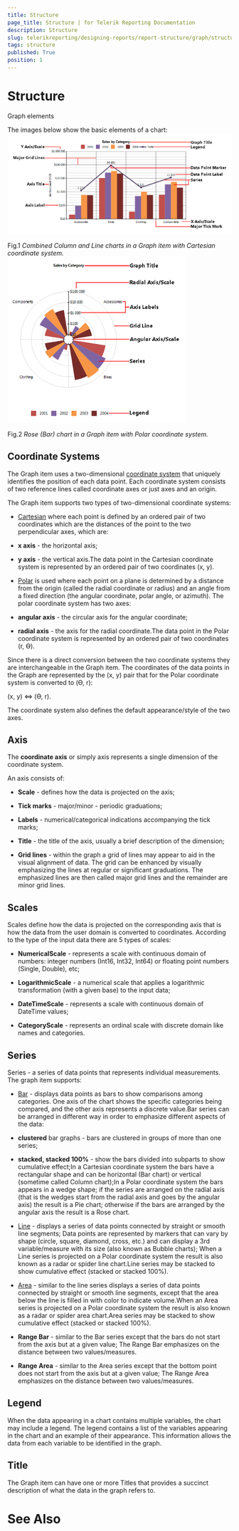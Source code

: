 ```yaml
---
title: Structure
page_title: Structure | for Telerik Reporting Documentation
description: Structure
slug: telerikreporting/designing-reports/report-structure/graph/structure
tags: structure
published: True
position: 1
---
```


# Structure

Graph elements

The images below show the basic elements of a chart:  
  ![Bar Line Chart Structure](images/DataItems/Graph/BarLineChartStructure.png)

Fig.1 *Combined Column and Line charts in a Graph item with Cartesian coordinate system.*  
  ![Rose Chart Structure](images/DataItems/Graph/RoseChartStructure.png)

Fig.2 *Rose (Bar) chart in a Graph item with Polar coordinate system.*

## Coordinate Systems

The Graph item uses a two-dimensional [coordinate system](http://en.wikipedia.org/wiki/Coordinate_system) that uniquely identifies 
	      		the position of each data point. Each coordinate system consists of two reference lines called coordinate axes or just axes and an origin.
	      	

The Graph item supports two types of two-dimensional coordinate systems:

* [Cartesian](http://en.wikipedia.org/wiki/Cartesian_coordinate_system)
		            	where each point is defined by an ordered pair of two coordinates which are the distances of the 
		            	point to the two perpendicular axes, which are:
		            

* __x axis__ - the horizontal axis;

* __y axis__ - the vertical axis.The data point in the Cartesian coordinate system is represented by an ordered pair of two coordinates (x, y).

* [Polar](http://en.wikipedia.org/wiki/Polar_coordinate_system) is used where each point on a 
		            	plane is determined by a distance from the origin (called the radial coordinate or radius) and an angle from a 
		            	fixed direction (the angular coordinate, polar angle, or azimuth). The polar coordinate system has two axes:
		            

* __angular axis__ - the circular axis for the angular coordinate;

* __radial axis__ - the axis for the radial coordinate.The data point in the Polar coordinate system is represented by an ordered pair of two coordinates (r, ϴ).

Since there is a direct conversion between the two coordinate systems they are interchangeable in the Graph item. 
	      		The coordinates of the data points in the Graph are represented by the (x, y) pair that for the Polar coordinate 
	      		system is converted to (ϴ, r):
	      	

(x, y) ⇔ (ϴ, r).

The coordinate system also defines the default appearance/style of the two axes.

## Axis

The __coordinate axis__ or simply axis represents a single dimension of the coordinate system.

An axis consists of:

* __Scale__ - defines how the data is projected on the axis;

* __Tick marks__ - major/minor - periodic graduations;

* __Labels__ - numerical/categorical indications accompanying the tick marks;

* __Title__ - the title of the axis, usually a brief description of the dimension;

* __Grid lines__ - within the graph a grid of lines may appear to aid in the visual alignment of data.
				  	The grid can be enhanced by visually emphasizing the lines at regular or significant graduations.  The emphasized lines are then 
				  	called major grid lines and the remainder are minor grid lines.
				  

## Scales

Scales define how the data is projected on the corresponding axis that is how the data from the user domain is converted to coordinates. 
	      	According to the type of the input data there are 5 types of scales:
		  

* __NumericalScale__ - represents a scale with continuous domain of numbers: integer numbers (Int16, Int32, Int64) or floating point numbers (Single, Double), etc;

* __LogarithmicScale__ - a numerical scale that applies a logarithmic transformation (with a given base) to the input data;

* __DateTimeScale__ - represents a scale with continuous domain of DateTime values;

* __CategoryScale__ - represents an ordinal scale with discrete domain like names and categories.

## Series

Series - a series of data points that represents individual measurements. The graph item supports:

* [Bar](http://en.wikipedia.org/wiki/Bar_chart) - displays data points as bars to show comparisons among categories. 
			  		One axis of the chart shows the specific categories being compared, and the other axis represents a discrete value.Bar series can be arranged in different way in order to emphasize different aspects of the data:

* __clustered__ bar graphs - bars are clustered in groups of more than one series;

* __stacked, stacked 100%__ - show the bars divided into subparts to show cumulative effect;In a Cartesian coordinate system the bars have a rectangular shape and can be horizontal (Bar chart) or vertical (sometime called Column chart);In a Polar coordinate system the bars appears in a wedge shape; if the series are arranged on the radial axis (that is the wedges start from the radial axis and goes by the angular axis) the result is a Pie chart; otherwise if the bars are arranged by the angular axis the result is a Rose chart.

* [Line](http://en.wikipedia.org/wiki/Line_chart) - displays a series of data points connected by straight or 
			  		smooth line segments; Data points are represented by markers that can vary by shape (circle, square, diamond, cross, etc.) and can display 
			  		a 3rd variable/measure with its size (also known as Bubble charts);
				When a Line series is projected on a Polar coordinate system the result is also known as a radar or spider line chart.Line series may be stacked to show cumulative effect (stacked or stacked 100%).

* [Area](http://en.wikipedia.org/wiki/Area_chart) - similar to the line series displays a series of data points 
			  	connected by straight or smooth line segments, except that the area below the line is filled in with color to indicate volume.When an Area series is projected on a Polar coordinate system the result is also known as a radar or spider area chart.Area series may be stacked to show cumulative effect (stacked or stacked 100%).

* __Range Bar__ - similar to the Bar series except that the bars do not start from the axis but at a given value; The Range Bar emphasizes on the distance between two values/measures.

* __Range Area__ - similar to the Area series except that the bottom point does not start from the axis but at a given value; The Range Area emphasizes on the distance between two values/measures.

## Legend

When the data appearing in a chart contains multiple variables, the chart may include a legend. The legend contains a list of the variables appearing in the chart and an example of their appearance. This information allows the data from each variable to be identified in the graph.

## Title

The Graph item can have one or more Titles that provides a succinct description of what the data in the graph refers to.

# See Also

